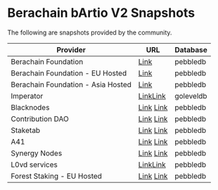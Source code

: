 # Berachain bArtio V2 Snapshots

The following are snapshots provided by the community.

| Provider                                             | URL                                                                                                                                                                                                          | Database  |
| ---------------------------------------------------- | ------------------------------------------------------------------------------------------------------------------------------------------------------------------------------------------------------------ | --------- |
| Berachain Foundation                                 | [Link](https://storage.googleapis.com/bartio-snapshot/index.html)                                                                                                                                            | pebbledb  |
| Berachain Foundation - EU Hosted                     | [Link](https://storage.googleapis.com/bartio-snapshot-eu/index.html)                                                                                                                                         | pebbledb  |
| Berachain Foundation - Asia Hosted                   | [Link](https://storage.googleapis.com/bartio-snapshot-as/index.html)                                                                                                                                         | pebbledb  |
| Imperator                                            | [Link](https://www.imperator.co/services/chain-services/testnets/bera-v2)[Link](https://www.imperator.co/services/chain-services/testnets/bera-v2)                                                           | goleveldb |
| Blacknodes                                           | [Link](https://services.blacknodes.net/Berachain-V2/) [Link](https://services.blacknodes.net/Berachain-V2/)                                                                                                  | pebbledb  |
| Contribution DAO                                     | [Link](https://services.contributiondao.com/testnet/berachain-v2/snapshots) [Link](https://services.contributiondao.com/testnet/berachain-v2/snapshots)                                                      | pebbledb  |
| Staketab                                             | [Link](https://services.staketab.org/docs/beacon-testnet/snapshot) [Link](https://services.staketab.org/docs/beacon-testnet/snapshot)                                                                        | pebbledb  |
| A41                                                  | [Link](https://berachain.snapshot.a41.io) [Link](https://berachain.snapshot.a41.io)                                                                                                                          | pebbledb  |
| Synergy Nodes                                        | [Link](https://synergynodes.com/service/berachain-v2-testnet) [Link](https://synergynodes.com/service/berachain-v2-testnet)                                                                                  | pebbledb  |
| L0vd services                                        | [Link](https://chain-services.l0vd.com/testnets/berachain_v2/snapshot#sync-from-snapshot-pebbledb)[Link](https://chain-services.l0vd.com/testnets/berachain_v2/snapshot#sync-from-snapshot-pebbledb)         | pebbledb  |
| Forest Staking - EU Hosted                           | [Link](https://services.foreststaking.com/blockchains/berachain-v2/node-snapshot) [Link](https://snapshots.foreststaking.com/berachain/berachain_testnet.tar.lz4)                                            | pebbledb  |
